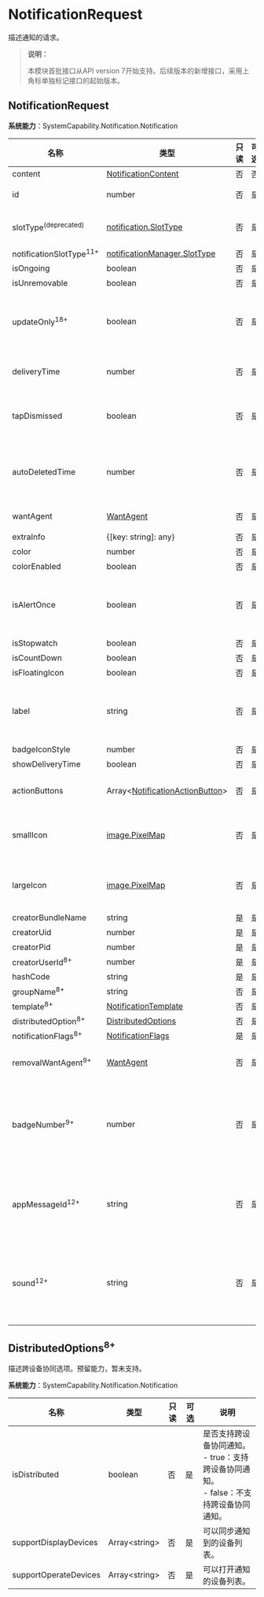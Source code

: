 # NotificationRequest

描述通知的请求。

> **说明：**
>
> 本模块首批接口从API version 7开始支持。后续版本的新增接口，采用上角标单独标记接口的起始版本。

## NotificationRequest

**系统能力**：SystemCapability.Notification.Notification

| 名称                            | 类型                                                    |  只读 | 可选 | 说明                                                                    |
|-------------------------------| -------------------------------------------------------- | ----- | --- |-----------------------------------------------------------------------|
| content                       | [NotificationContent](js-apis-inner-notification-notificationContent.md#notificationcontent-1)   |   否  | 否  | 通知内容。                                                                 |
| id                            | number                                                   |   否  | 是  | 通知ID，默认为0。当相同通知ID存在时，将更新该通知的内容。                                                                 |
| slotType<sup>(deprecated)</sup> | [notification.SlotType](./js-apis-notification.md#slottype)    |   否  | 是  | 通知渠道类型。<br>从API version 11开始不再维护，建议使用notificationSlotType代替。                        |
| notificationSlotType<sup>11+</sup> | [notificationManager.SlotType](js-apis-notificationManager.md#slottype) |   否  | 是  | 通知渠道类型，默认为OTHER_TYPES。                        |
| isOngoing                     | boolean                                                  |   否  | 是  | 预留能力，暂未支持。  |
| isUnremovable                 | boolean                                                  |   否  | 是  | 预留能力，暂未支持。  |
| updateOnly<sup>18+</sup>        | boolean                                       | 否  | 是  | 是否仅更新通知，默认值为false。<br/> - true：若相同ID通知存在，则更新通知；若相同ID通知不存在，则更新失败，不创建新的通知。<br/> - false：若相同ID通知存在，则更新通知；若相同ID通知不存在，则创建通知。         |
| deliveryTime                  | number                                                   |   否  | 是  | 通知发送时间。系统自动生成，无需开发者配置。<br>数据格式：时间戳。<br>单位：ms。                                                               |
| tapDismissed                  | boolean                                                  |   否  | 是  | 通知是否自动清除。当通知携带wantAgent或actionButtons时该字段生效。默认值为true。<br> - true：点击通知或按钮后，自动删除当前通知。<br> - false：点击通知或按钮后，保留当前通知。 |
| autoDeletedTime               | number                                                   |   否  | 是  | 自动清除的时间。<br>数据格式：时间戳。<br>单位：ms。<br>例如，希望某通知存留3秒（3000ms）后对其进行清除，则对应的清除时间为：new Date().getTime() + 3000。                                                              |
| wantAgent                     | [WantAgent](../apis-ability-kit/js-apis-app-ability-wantAgent.md)            |   否  | 是  | WantAgent封装了应用的行为意图，点击通知时触发该行为。                                       |
| extraInfo                     | {[key: string]: any}                                     |   否  | 是  | 扩展参数。为应用提供定制服务。                                                                 |
| color                         | number                                                   |   否  | 是  | 通知背景颜色。预留能力，暂未支持。                                                     |
| colorEnabled                  | boolean                                                  |   否  | 是  | 通知背景颜色是否使能。预留能力，暂未支持。                                                 |
| isAlertOnce                   | boolean                                                  |   否  | 是  | 发布或更新该通知时，是否只进行一次通知提醒，默认为false。<br/> - true：仅首次发布通知时进行提醒，后续更新该通知时，提醒方式变更为[LEVEL_MIN](js-apis-notificationManager.md#slotlevel)。<br/> - false：每次均按照配置的通知提醒方式进行提醒。                                                        |
| isStopwatch                   | boolean                                                  |   否  | 是  | 是否显示已用时间。预留能力，暂未支持。                                                             |
| isCountDown                   | boolean                                                  |   否  | 是  | 是否显示倒计时时间。预留能力，暂未支持。                                                            |
| isFloatingIcon                | boolean                                                  |   否  | 是  | 是否显示状态栏图标。预留能力，暂未支持。                                                            |
| label                         | string                                                   |   否  | 是  | 通知标签。<br>label字段的功能类似于id，可以单独使用，也可与id结合共同作为通知的标识。优先推荐使用id。<br>如果发布通知时label不为空，那么在更新或删除该通知时，也需要指定相应的label。                                                                 |
| badgeIconStyle                | number                                                   |   否  | 是  | 通知角标类型。预留能力，暂未支持。                                                     |
| showDeliveryTime              | boolean                                                  |   否  | 是  | 是否显示分发时间。预留能力，暂未支持。                                                             |
| actionButtons                 | Array\<[NotificationActionButton](js-apis-inner-notification-notificationActionButton.md)\>             |   否  | 是  | 通知按钮，默认一条通知中最多包含两个按钮。从API version 16开始，支持`wearable`设备，`wearable`设备中一条通知中最多包含三个按钮。                                                          |
| smallIcon                     | [image.PixelMap](../apis-image-kit/js-apis-image.md#pixelmap7)             |   否  | 是  | 通知小图标。可选字段，图标像素的总字节数不超过192KB（图标像素的总字节数通过[getPixelBytesNumber](../apis-image-kit/js-apis-image.md#getpixelbytesnumber7)获取），建议图标像素长宽为128*128。实际显示效果依赖于设备能力和通知中心UI样式。                                                 |
| largeIcon                     | [image.PixelMap](../apis-image-kit/js-apis-image.md#pixelmap7)             |   否  | 是  | 通知大图标。可选字段，图标像素的总字节数不超过192KB（图标像素的总字节数通过[getPixelBytesNumber](../apis-image-kit/js-apis-image.md#getpixelbytesnumber7)获取），建议图标像素长宽为128*128。实际显示效果依赖于设备能力和通知中心UI样式。                                                 |
| creatorBundleName             | string                                                   |   是  | 是  | 创建通知的包名。                                                              |
| creatorUid                    | number                                                   |   是  | 是  | 创建通知的UID。                                                             |
| creatorPid                    | number                                                   |   是  | 是  | 创建通知的PID。                                                             |
| creatorUserId<sup>8+</sup>     | number                                                   |   是  | 是  | 创建通知的UserId。                                                          |
| hashCode                      | string                                                   |   是  | 是  | 通知唯一标识。                                                               |
| groupName<sup>8+</sup>         | string                                                   |   否  | 是  | 组通知名称。默认为空。                                                                |
| template<sup>8+</sup>          | [NotificationTemplate](./js-apis-inner-notification-notificationTemplate.md) |   否  | 是  | 通知模板。                                                                 |
| distributedOption<sup>8+</sup> | [DistributedOptions](#distributedoptions8)                |   否  | 是  | 分布式通知的选项。预留能力，暂未支持。                                                             |
| notificationFlags<sup>8+</sup> | [NotificationFlags](js-apis-inner-notification-notificationFlags.md)                   |   是  | 是  | 获取NotificationFlags。                                                  |
| removalWantAgent<sup>9+</sup>  | [WantAgent](../apis-ability-kit/js-apis-app-ability-wantAgent.md)            |   否  | 是  | 当移除通知时，通知将被重定向到的WantAgent实例。<br>当前不支持跳转UIAbility，只支持发布公共事件（即[actionType](../apis-ability-kit/js-apis-inner-wantAgent-wantAgentInfo.md)取值为4）。                                          |
| badgeNumber<sup>9+</sup>       | number                                                   |   否  | 是  | 应用程序图标上显示的通知数，该数量累计展示。<br>当`badgeNumber`取值小于或等于0时，将忽略本次角标设定。<br>当角标累加设定个数取值大于99时，通知角标将显示99+。<br>例如，应用发布3条通知，`badgeNumber`依次设置为2、0、3，应用将依次展示为2、2、5。|
| appMessageId<sup>12+</sup>       | string                                                   |   否  | 是  | 应用发送通知携带的唯一标识字段, 用于通知去重。如果同一应用通过本地和云端等不同途径发布携带相同appMessageId的通知，设备只展示一条消息，之后收到的重复通知会被静默去重，不展示、不提醒。去重标识仅在通知发布的24小时内有效，超过24小时或者设备重启失效。
| sound<sup>12+</sup>            | string                                                   |   否  | 是  | 应用通知自定义铃声文件名。该文件必须放在resources/rawfile目录下，支持m4a、aac、mp3、ogg、wav、flac、amr等格式。<!--RP1-->该字段需要由具有[ohos.permission.NOTIFICATION_AGENT_CONTROLLER](../../security/AccessToken/permissions-for-system-apps.md#ohospermissionnotification_agent_controller)权限的系统应用调用接口[notificationManager.setAdditionalConfig](./js-apis-notificationManager-sys.md#notificationmanagersetadditionalconfig12)进行配置权益后，方可生效。<!--RP1End-->                                                        |

## DistributedOptions<sup>8+</sup>

描述跨设备协同选项。预留能力，暂未支持。

**系统能力**：SystemCapability.Notification.Notification

| 名称                   | 类型            | 只读 | 可选 | 说明                               |
| -----------------------| -------------- | ---- | ---- | --------------------------------- |
| isDistributed          | boolean        | 否   | 是   | 是否支持跨设备协同通知。<br/> - true：支持跨设备协同通知。<br/> - false：不支持跨设备协同通知。                  |
| supportDisplayDevices  | Array\<string> | 否   | 是   | 可以同步通知到的设备列表。           |
| supportOperateDevices  | Array\<string> | 否   | 是   | 可以打开通知的设备列表。             |
